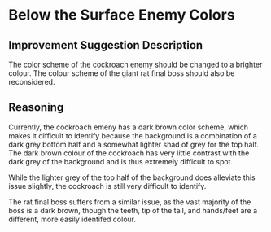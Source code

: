 
# Below the Surface Enemy Colors

## Improvement Suggestion Description

The color scheme of the cockroach enemy should be changed to a brighter colour.
The colour scheme of the giant rat final boss should also be reconsidered.

## Reasoning

Currently, the cockroach emeny has a dark brown color scheme, which makes it difficult
to identify because the background is a combination of a dark grey bottom half and a somewhat lighter shad of grey for the top half. The dark brown colour of the cockroach has very little contrast with the dark grey of the background and is thus extremely difficult to spot.

While the lighter grey of the top half of the background does alleviate this issue slightly, the cockroach is still very difficult to identify.

The rat final boss suffers from a similar issue, as the vast majority of the boss is a dark brown, though the teeth, tip of the tail, and hands/feet are a different, more easily identifed colour.
